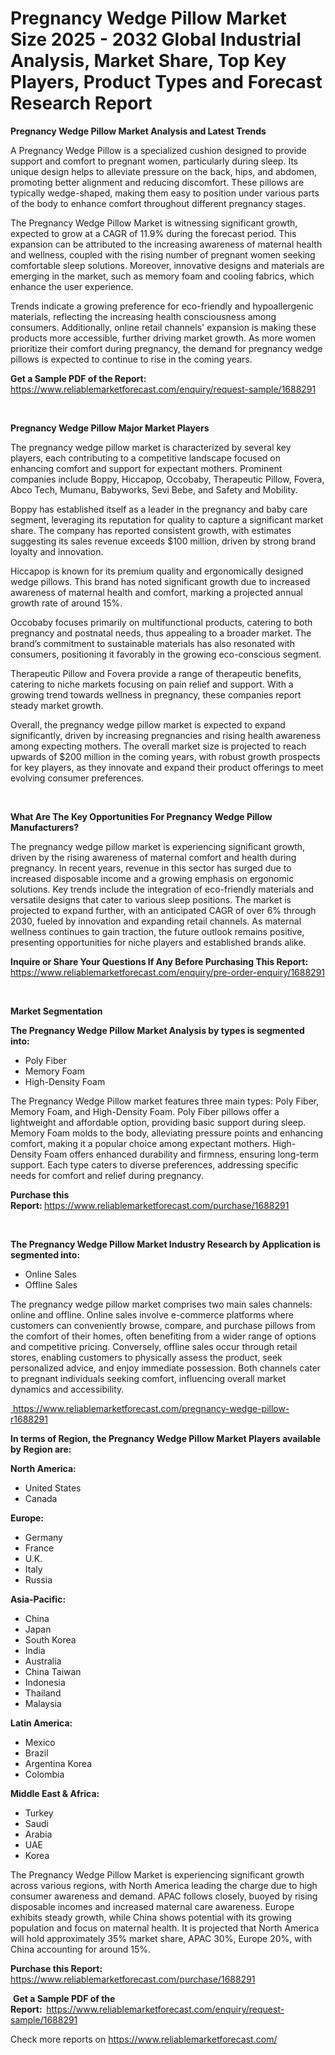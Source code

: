 <p><h1>Pregnancy Wedge Pillow Market Size 2025 - 2032 Global Industrial Analysis, Market Share, Top Key Players, Product Types and Forecast Research Report</h1></p><p><strong>Pregnancy Wedge Pillow Market Analysis and Latest Trends</strong></p>
<p><p>A Pregnancy Wedge Pillow is a specialized cushion designed to provide support and comfort to pregnant women, particularly during sleep. Its unique design helps to alleviate pressure on the back, hips, and abdomen, promoting better alignment and reducing discomfort. These pillows are typically wedge-shaped, making them easy to position under various parts of the body to enhance comfort throughout different pregnancy stages.</p><p>The Pregnancy Wedge Pillow Market is witnessing significant growth, expected to grow at a CAGR of 11.9% during the forecast period. This expansion can be attributed to the increasing awareness of maternal health and wellness, coupled with the rising number of pregnant women seeking comfortable sleep solutions. Moreover, innovative designs and materials are emerging in the market, such as memory foam and cooling fabrics, which enhance the user experience. </p><p>Trends indicate a growing preference for eco-friendly and hypoallergenic materials, reflecting the increasing health consciousness among consumers. Additionally, online retail channels' expansion is making these products more accessible, further driving market growth. As more women prioritize their comfort during pregnancy, the demand for pregnancy wedge pillows is expected to continue to rise in the coming years.</p></p>
<p><strong>Get a Sample PDF of the Report:&nbsp;</strong> <a href="https://www.reliablemarketforecast.com/enquiry/request-sample/1688291?utm_campaign=2439&utm_medium=2&utm_source=Github&utm_content=ia&utm_term=04042025&utm_id=pregnancy-wedge-pillow">https://www.reliablemarketforecast.com/enquiry/request-sample/1688291</a></p>
<p>&nbsp;</p>
<p><strong>Pregnancy Wedge Pillow Major Market Players</strong></p>
<p><p>The pregnancy wedge pillow market is characterized by several key players, each contributing to a competitive landscape focused on enhancing comfort and support for expectant mothers. Prominent companies include Boppy, Hiccapop, Occobaby, Therapeutic Pillow, Fovera, Abco Tech, Mumanu, Babyworks, Sevi Bebe, and Safety and Mobility.</p><p>Boppy has established itself as a leader in the pregnancy and baby care segment, leveraging its reputation for quality to capture a significant market share. The company has reported consistent growth, with estimates suggesting its sales revenue exceeds $100 million, driven by strong brand loyalty and innovation.</p><p>Hiccapop is known for its premium quality and ergonomically designed wedge pillows. This brand has noted significant growth due to increased awareness of maternal health and comfort, marking a projected annual growth rate of around 15%. </p><p>Occobaby focuses primarily on multifunctional products, catering to both pregnancy and postnatal needs, thus appealing to a broader market. The brand’s commitment to sustainable materials has also resonated with consumers, positioning it favorably in the growing eco-conscious segment.</p><p>Therapeutic Pillow and Fovera provide a range of therapeutic benefits, catering to niche markets focusing on pain relief and support. With a growing trend towards wellness in pregnancy, these companies report steady market growth.</p><p>Overall, the pregnancy wedge pillow market is expected to expand significantly, driven by increasing pregnancies and rising health awareness among expecting mothers. The overall market size is projected to reach upwards of $200 million in the coming years, with robust growth prospects for key players, as they innovate and expand their product offerings to meet evolving consumer preferences.</p></p>
<p>&nbsp;</p>
<p><strong>What Are The Key Opportunities For Pregnancy Wedge Pillow Manufacturers?</strong></p>
<p><p>The pregnancy wedge pillow market is experiencing significant growth, driven by the rising awareness of maternal comfort and health during pregnancy. In recent years, revenue in this sector has surged due to increased disposable income and a growing emphasis on ergonomic solutions. Key trends include the integration of eco-friendly materials and versatile designs that cater to various sleep positions. The market is projected to expand further, with an anticipated CAGR of over 6% through 2030, fueled by innovation and expanding retail channels. As maternal wellness continues to gain traction, the future outlook remains positive, presenting opportunities for niche players and established brands alike.</p></p>
<p><strong>Inquire or Share Your Questions If Any Before Purchasing This Report:</strong> <a href="https://www.reliablemarketforecast.com/enquiry/pre-order-enquiry/1688291?utm_campaign=2439&utm_medium=2&utm_source=Github&utm_content=ia&utm_term=04042025&utm_id=pregnancy-wedge-pillow">https://www.reliablemarketforecast.com/enquiry/pre-order-enquiry/1688291</a></p>
<p>&nbsp;</p>
<p><strong>Market Segmentation</strong></p>
<p><strong>The Pregnancy Wedge Pillow Market Analysis by types is segmented into:</strong></p>
<p><ul><li>Poly Fiber</li><li>Memory Foam</li><li>High-Density Foam</li></ul></p>
<p><p>The Pregnancy Wedge Pillow market features three main types: Poly Fiber, Memory Foam, and High-Density Foam. Poly Fiber pillows offer a lightweight and affordable option, providing basic support during sleep. Memory Foam molds to the body, alleviating pressure points and enhancing comfort, making it a popular choice among expectant mothers. High-Density Foam offers enhanced durability and firmness, ensuring long-term support. Each type caters to diverse preferences, addressing specific needs for comfort and relief during pregnancy.</p></p>
<p><strong>Purchase this Report:&nbsp;</strong><a href="https://www.reliablemarketforecast.com/purchase/1688291?utm_campaign=2439&utm_medium=2&utm_source=Github&utm_content=ia&utm_term=04042025&utm_id=pregnancy-wedge-pillow">https://www.reliablemarketforecast.com/purchase/1688291</a></p>
<p>&nbsp;</p>
<p><strong>The Pregnancy Wedge Pillow Market Industry Research by Application is segmented into:</strong></p>
<p><ul><li>Online Sales</li><li>Offline Sales</li></ul></p>
<p><p>The pregnancy wedge pillow market comprises two main sales channels: online and offline. Online sales involve e-commerce platforms where customers can conveniently browse, compare, and purchase pillows from the comfort of their homes, often benefiting from a wider range of options and competitive pricing. Conversely, offline sales occur through retail stores, enabling customers to physically assess the product, seek personalized advice, and enjoy immediate possession. Both channels cater to pregnant individuals seeking comfort, influencing overall market dynamics and accessibility.</p></p>
<p><a href="https://www.reliablemarketforecast.com/pregnancy-wedge-pillow-r1688291?utm_campaign=2439&utm_medium=2&utm_source=Github&utm_content=ia&utm_term=04042025&utm_id=pregnancy-wedge-pillow">&nbsp;https://www.reliablemarketforecast.com/pregnancy-wedge-pillow-r1688291</a></p>
<p><strong>In terms of Region, the Pregnancy Wedge Pillow Market Players available by Region are:</strong></p>
<p>
    <p> <strong> North America: </strong>
        <ul>
            <li>United States</li>
            <li>Canada</li>
        </ul>
        </p> 
    <p> <strong> Europe: </strong>
        <ul>
            <li>Germany</li>
            <li>France</li>
            <li>U.K.</li>
            <li>Italy</li>
            <li>Russia</li>
        </ul>
        </p> 
    <p> <strong> Asia-Pacific: </strong>
        <ul>
            <li>China</li>
            <li>Japan</li>
            <li>South Korea</li>
            <li>India</li>
            <li>Australia</li>
            <li>China Taiwan</li>
            <li>Indonesia</li>
            <li>Thailand</li>
            <li>Malaysia</li>
        </ul>
        </p> 
    <p> <strong> Latin America: </strong>
        <ul>
            <li>Mexico</li>
            <li>Brazil</li>
            <li>Argentina Korea</li>
            <li>Colombia</li>
        </ul>
        </p> 
    <p> <strong> Middle East & Africa: </strong>
        <ul>
            <li>Turkey</li>
            <li>Saudi</li>
            <li>Arabia</li>
            <li>UAE</li>
            <li>Korea</li>
        </ul>
    </p>
    </p>
<p><p>The Pregnancy Wedge Pillow Market is experiencing significant growth across various regions, with North America leading the charge due to high consumer awareness and demand. APAC follows closely, buoyed by rising disposable incomes and increased maternal care awareness. Europe exhibits steady growth, while China shows potential with its growing population and focus on maternal health. It is projected that North America will hold approximately 35% market share, APAC 30%, Europe 20%, with China accounting for around 15%.</p></p>
<p><strong>Purchase this Report: </strong><a href="https://www.reliablemarketforecast.com/purchase/1688291?utm_campaign=2439&utm_medium=2&utm_source=Github&utm_content=ia&utm_term=04042025&utm_id=pregnancy-wedge-pillow">https://www.reliablemarketforecast.com/purchase/1688291</a></p>
<p>&nbsp;<strong>Get a Sample PDF of the Report:&nbsp;&nbsp;</strong><a href="https://www.reliablemarketforecast.com/enquiry/request-sample/1688291?utm_campaign=2439&utm_medium=2&utm_source=Github&utm_content=ia&utm_term=04042025&utm_id=pregnancy-wedge-pillow">https://www.reliablemarketforecast.com/enquiry/request-sample/1688291</a></p>
<p><strong></strong></p>
<p>Check more reports on <a href="https://www.reliablemarketforecast.com/?utm_campaign=2439&utm_medium=2&utm_source=Github&utm_content=ia&utm_term=04042025&utm_id=pregnancy-wedge-pillow">https://www.reliablemarketforecast.com/</a></p>
